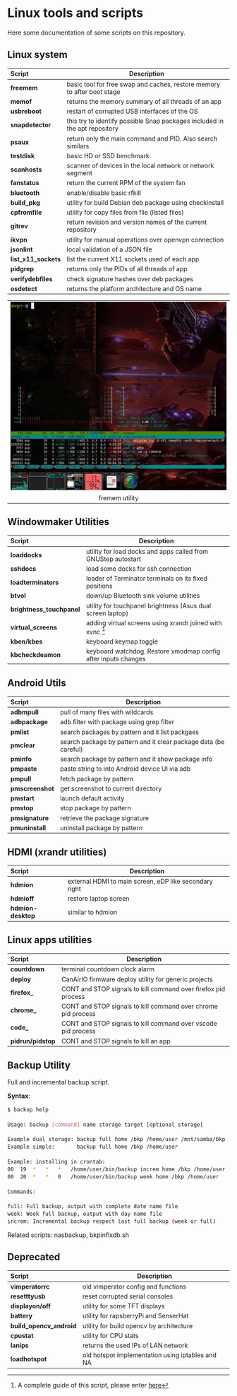 # Linux tools and scripts

Here some documentation of some scripts on this repository.

## Linux system

| Script | Description |
|:-------|-----------------------------------------------------------------------------|
| **freemem** | basic tool for free swap and caches, restore memory to after boot stage |
| **memof** | returns the memory summary of all threads of an app |
| **usbreboot** | restart of corrupted USB interfaces of the OS |
| **snapdetector** | this try to identify possible Snap packages included in the apt repository |
| **psaux** | return only the main command and PID. Also search similars |
| **testdisk** | basic HD or SSD benchmark |
| **scanhosts** | scanner of devices in the local network or network segment |
| **fanstatus** | return the current RPM of the system fan |
| **bluetooth** | enable/disable basic rfkill |
| **build_pkg** | utility for build Debian deb package using checkinstall |
| **cpfromfile** | utility for copy files from file (listed files) |
| **gitrev** | return revision and version names of the current repository |
| **ikvpn** | utility for manual operations over openvpn connection |
| **jsonlint** | local validation of a JSON file |
| **list_x11_sockets** | list the current X11 sockets used of each app |
| **pidgrep** | returns only the PIDs of all threads of app |
| **verifydebfiles** | check signature hashes over deb packages |
| **osdetect** | returns the platform architecture and OS name |

| |
|:-------------------------------------------------------------------:|
|![freemem demo](images/freemem.gif)|
| fremem utility |

## Windowmaker Utilities

| Script | Description |
|:-------|-----------------------------------------------------------------------------|
| **loaddocks** | utility for load docks and apps called from GNUStep autostart |
| **sshdocs** | load some docks for ssh connection |
| **loadterminators** | loader of Terminator terminals on its fixed positions |
| **btvol** | down/up Bluetooth sink volume utilities |
| **brightness_touchpanel** | utility for touchpanel brightness (Asus dual screen laptop) |
| **virtual_screens** | adding virtual screens using xrandr joined with xvnc [^1]|
| **kben/kbes** | keyboard keymap toggle |
| **kbcheckdeamon** | keyboard watchdog. Restore xmodmap config after inputs changes |

## Android Utils

| Script | Description |
|:-------|-----------------------------------------------------------------------------|
| **adbmpull** | pull of many files with wildcards |
| **adbpackage** | adb filter with package using grep filter |
| **pmlist**  | search packages by pattern and it list packgaes |
| **pmclear** | search package by pattern and it clear package data (be careful) |
| **pminfo**  | search package by pattern and it show package info |
| **pmpaste** | paste string to into Android device UI via adb |
| **pmpull**  | fetch package by pattern |
| **pmscreenshot** | get screenshot to current directory |
| **pmstart** | launch default activity |
| **pmstop**  | stop package by pattern |
| **pmsignature** | retrieve the package signature |
| **pmuninstall** | uninstall package by pattern |
  
## HDMI (xrandr utilities)  

| Script | Description |
|:-------|-----------------------------------------------------------------------------|
| **hdmion** | external HDMI to main screen, eDP like secondary right |
| **hdmioff** | restore laptop screen |
| **hdmion-desktop** | similar to hdmion |
  
## Linux apps utilities

| Script | Description |
|:-------|-----------------------------------------------------------------------------|
| **countdown** | terminal countdown clock alarm |
| **deploy** | CanAirIO firmware deploy utility for generic projects |
| **firefox_** | CONT and STOP signals to kill command over firefox pid process |
| **chrome_** | CONT and STOP signals to kill command over chrome pid process |
| **code_** | CONT and STOP signals to kill command over vscode pid process |
| **pidrun/pidstop** | CONT and STOP signals to kill an app |

## Backup Utility

Full and incremental backup script.

**Syntax**:

``` bash
$ backup help

Usage: backup [command] name storage target [optional storage]

Example dual storage: backup full home /bkp /home/user /mnt/samba/bkp
Example simple:       backup full home /bkp /home/user

Example: installing in crontab:
00  19  *   *   *   /home/user/bin/backup increm home /bkp /home/user
00  20  *   *   0   /home/user/bin/backup week home /bkp /home/user

Commands:

full: Full backup, output with complete date name file
week: Week full backup, output with day name file
increm: Incremental backup respect last full backup (week or full)
```

Related scripts: nasbackup, bkpinflxdb.sh

## Deprecated

| Script | Description |
|:-------|-----------------------------------------------------------------------------|
| **vimperatorrc** | old vimperator config and functions |
| **resetttyusb** | reset corrupted serial consoles |
| **displayon/off** | utility for some TFT displays |
| **battery** | utility for rapsberryPi and SenserHat |
| **build_opencv_android** | utility for build opencv by architecture |
| **cpustat** | utility for CPU stats |
| **lanips** | returns the used IPs of LAN network |
| **loadhotspot** | old hotspot implementation using iptables and NA|

[^1]: A complete guide of this script, please enter [here](https://hpsaturn.com/virtual-serial-port/)

